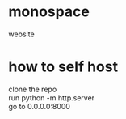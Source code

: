 # monospace
website

# how to self host
clone the repo<br>
run python -m http.server<br>
go to 0.0.0.0:8000

